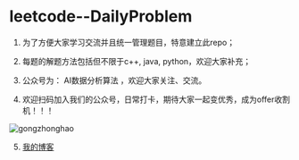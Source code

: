 # leetcode--DailyProblem
1. 为了方便大家学习交流并且统一管理题目，特意建立此repo；

2. 每题的解题方法包括但不限于c++, java, python，欢迎大家补充；

3. 公众号为： AI数据分析算法 ，欢迎大家关注、交流。

4. 欢迎扫码加入我们的公众号，日常打卡，期待大家一起变优秀，成为offer收割机！！！

![gongzhonghao](https://github.com/hanlaoshi/leetcode-One-topic-per-day/blob/master/img-storage/gongzhonghao.jpg?raw=true)

5. [我的博客](https://blog.csdn.net/hanjushi2)
